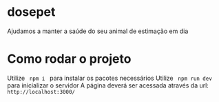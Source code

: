 # dosepet
Ajudamos a manter a saúde do seu animal de estimação em dia


# Como rodar o projeto
Utilize <code> npm i </code> para instalar os pacotes necessários
Utilize <code> npm run dev </code> para inicializar o servidor
A página deverá ser acessada através da url: <code> http://localhost:3000/ </code>
